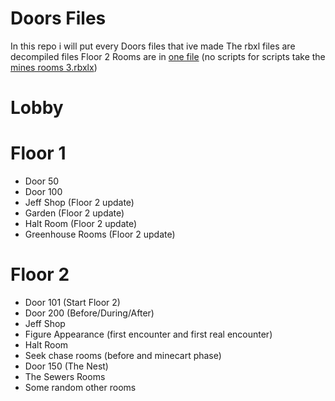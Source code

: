 # Doors Files
In this repo i will put every Doors files that ive made
The rbxl files are decompiled files
Floor 2 Rooms are in [one file](https://github.com/Palayop7239/DoorsFiles/blob/main/all%20my%20floor%202%20rooms%20fr.rbxl) (no scripts for scripts take the [mines rooms 3.rbxlx](https://github.com/Palayop7239/DoorsFiles/blob/main/mines%20rooms%203.rbxlx))
# Lobby

# Floor 1
- Door 50
- Door 100
- Jeff Shop (Floor 2 update)
- Garden (Floor 2 update)
- Halt Room (Floor 2 update)
- Greenhouse Rooms (Floor 2 update)
  
# Floor 2
- Door 101 (Start Floor 2)
- Door 200 (Before/During/After)
- Jeff Shop
- Figure Appearance (first encounter and first real encounter)
- Halt Room
- Seek chase rooms (before and minecart phase)
- Door 150 (The Nest)
- The Sewers Rooms
- Some random other rooms
